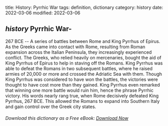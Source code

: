 title: History: Pyrrhic War
tags: definition, dictionary
category: history
date: 2022-03-06
modified: 2022-03-06

## _history_ Pyrrhic War-
 267 BCE
 -- A series of battles between
Rome and King Pyrrhus of Epirus. As the Greeks came into contact
with Rome, resulting from Roman expansion across the Italian
Peninsula, they increasingly experienced conflict. The Greeks, who
relied heavily on mercenaries, bought the aid of King Pyrrhus of
Epirus to help in staving off the Romans. King Pyrrhus was able to
defeat the Romans in two subsequent battles, where he raised armies of
20,000 or more and crossed the Adriatic Sea with them. Though King
Pyrrhus was considered to have won the battles, the victories were
thought to have cost more than they gained. King Pyrrhus even
remarked that winning one more battle would ruin him, hence the phrase
 Pyrrhic victory. His words nearly rang true, when Rome decisively
defeated King Pyrrhus, 267 BCE.
 This allowed the Romans to
expand into Southern Italy and gain control over the Greek city states.


###### Download *this* dictionary as a Free eBook: [Download Now]({static}static/SerfHistoryDictionary.pdf)

